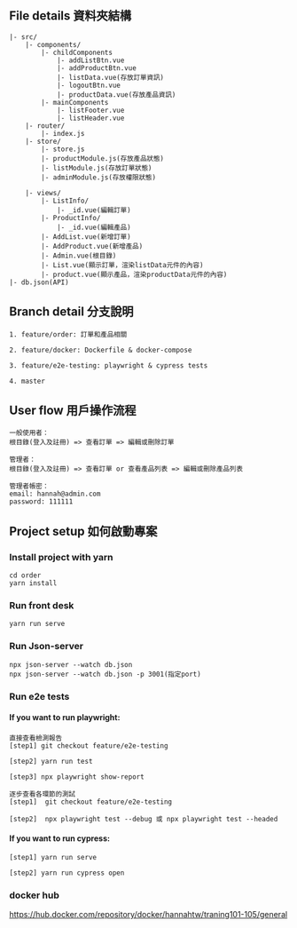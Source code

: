## File details 資料夾結構
```
|- src/
    |- components/
        |- childComponents
            |- addListBtn.vue
            |- addProductBtn.vue
            |- listData.vue(存放訂單資訊)
            |- logoutBtn.vue
            |- productData.vue(存放產品資訊)
        |- mainComponents
            |- listFooter.vue
            |- listHeader.vue
    |- router/
        |- index.js
    |- store/
        |- store.js
        |- productModule.js(存放產品狀態)
        |- listModule.js(存放訂單狀態)
        |- adminModule.js(存放權限狀態)

    |- views/
        |- ListInfo/
            |- _id.vue(編輯訂單)
        |- ProductInfo/
            |- _id.vue(編輯產品)
        |- AddList.vue(新增訂單)
        |- AddProduct.vue(新增產品)
        |- Admin.vue(根目錄)
        |- List.vue(顯示訂單，渲染listData元件的內容)
        |- product.vue(顯示產品，渲染productData元件的內容)
|- db.json(API)

```
## Branch detail 分支說明
```
1. feature/order: 訂單和產品相關

2. feature/docker: Dockerfile & docker-compose

3. feature/e2e-testing: playwright & cypress tests

4. master
```

## User flow 用戶操作流程
```
一般使用者：
根目錄(登入及註冊) => 查看訂單 => 編輯或刪除訂單

管理者：
根目錄(登入及註冊) => 查看訂單 or 查看產品列表 => 編輯或刪除產品列表

管理者帳密：
email: hannah@admin.com
password: 111111
```

## Project setup 如何啟動專案

### Install project with yarn
``` 
cd order
yarn install
```
### Run front desk
```
yarn run serve
```
### Run Json-server
```
npx json-server --watch db.json
npx json-server --watch db.json -p 3001(指定port)
```
### Run e2e tests

#### If you want to run playwright:
```
直接查看檢測報告
[step1] git checkout feature/e2e-testing

[step2] yarn run test

[step3] npx playwright show-report   

逐步查看各環節的測試
[step1]  git checkout feature/e2e-testing

[step2]  npx playwright test --debug 或 npx playwright test --headed 
```


#### If you want to run cypress:
```
[step1] yarn run serve

[step2] yarn run cypress open
```


### docker hub
https://hub.docker.com/repository/docker/hannahtw/traning101-105/general
